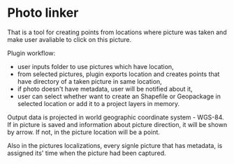 # Photo linker
That is a tool for creating points from locations where picture was taken and make user avaliable to click on this picture.

Plugin workflow:
- user inputs folder to use pictures which have location,
- from selected pictures, plugin exports location and creates points that have directory of a taken picture in same location,
- if photo doesn't have metadata, user will be notified about it,
- user can select whether want to create an Shapefile or Geopackage in selected location or add it to a project layers in memory.

Output data is projected in world geographic coordinate system - WGS-84. If in picture is saved and information about picture direction, it will be shown by arrow. If not, in the picture location will be a point.

Also in the pictures localizations, every signle picture that has metadata, is assigned its' time when the picture had been captured.
